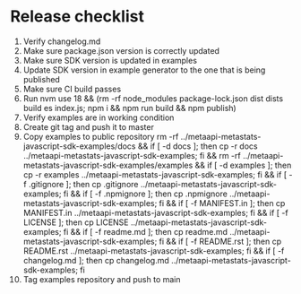 # Release checklist
1. Verify changelog.md
2. Make sure package.json version is correctly updated
3. Make sure SDK version is updated in examples
4. Update SDK version in example generator to the one that is being published
5. Make sure CI build passes
6. Run nvm use 18 && (rm -rf node_modules package-lock.json dist dists build es index.js; npm i && npm run build && npm publish)
7. Verify examples are in working condition
8. Create git tag and push it to master
9. Copy examples to public repository
   rm -rf ../metaapi-metastats-javascript-sdk-examples/docs &&
   if [ -d docs ]; then cp -r docs ../metaapi-metastats-javascript-sdk-examples; fi &&
   rm -rf ../metaapi-metastats-javascript-sdk-examples/examples &&
   if [ -d examples ]; then cp -r examples ../metaapi-metastats-javascript-sdk-examples; fi &&
   if [ -f .gitignore ]; then cp .gitignore ../metaapi-metastats-javascript-sdk-examples; fi &&
   if [ -f .npmignore ]; then cp .npmignore ../metaapi-metastats-javascript-sdk-examples; fi &&
   if [ -f MANIFEST.in ]; then cp MANIFEST.in ../metaapi-metastats-javascript-sdk-examples; fi &&
   if [ -f LICENSE ]; then cp LICENSE ../metaapi-metastats-javascript-sdk-examples; fi &&
   if [ -f readme.md ]; then cp readme.md ../metaapi-metastats-javascript-sdk-examples; fi &&
   if [ -f README.rst ]; then cp README.rst ../metaapi-metastats-javascript-sdk-examples; fi &&
   if [ -f changelog.md ]; then cp changelog.md ../metaapi-metastats-javascript-sdk-examples; fi
10. Tag examples repository and push to main
